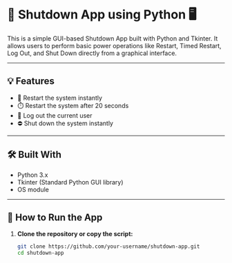 # 🔌 Shutdown App using Python 🖥️

This is a simple GUI-based Shutdown App built with Python and Tkinter. It allows users to perform basic power operations like Restart, Timed Restart, Log Out, and Shut Down directly from a graphical interface.

---

## 💡 Features

- 🔁 Restart the system instantly
- ⏱️ Restart the system after 20 seconds
- 👤 Log out the current user
- ⛔ Shut down the system instantly

---

## 🛠️ Built With

- Python 3.x
- Tkinter (Standard Python GUI library)
- OS module

---

## 🚀 How to Run the App

1. **Clone the repository or copy the script:**

   ```bash
   git clone https://github.com/your-username/shutdown-app.git
   cd shutdown-app
